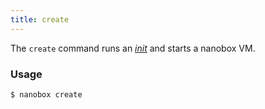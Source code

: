 ```yaml
---
title: create
---
```


The `create` command runs an [*init*](/cli/init/) and starts a nanobox VM.

### Usage
```
$ nanobox create
```